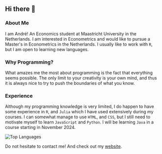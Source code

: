 ## Hi there 👋

### About Me

I am André! An Economics student at Maastricht University in the Netherlands. I am interested in Econometrics and would like to pursue a Master's in Econometrics in the Netherlands. I usually like to work with ```R```, but I am open to learning new languages. 

### Why Programming?

What amazes me the most about programming is the fact that everything seems possible. The only limit to your creativity is your own mind, and thus it is always nice to try to push the boundaries of what you know.

### Experience

Although my programming knowledge is very limited, I do happen to have some experience in ```R```, and ```Julia``` which I have used extensively during my courses. I can somewhat manage to use ```HTML```, and ```CSS```, but I still need to motivate myself to learn ```JavaScript``` and ```Python```. I will be learning ```Java``` in a course starting in November 2024.

![Top Languages](https://github-readme-stats.vercel.app/api/top-langs?username=andreghl&layout=compact&card_width=320&hide=ipynb&theme=swift)

Do not hesitate to contact me! And check out my [website](https://andreghonda.com/).
